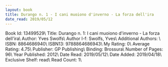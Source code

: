 ```yaml
---
layout: book
title: Durango n. 1 - I cani muoiono d'inverno - La forza dell'ira
date_read: 2019/05/12
---
```


Book Id: 13499529\ 
Title: Durango n. 1: I cani muoiono d'inverno - La forza dell'ira\ 
Author: Yves Swolfs\ 
Author l-f: Swolfs, Yves\ 
Additional Authors: \ 
ISBN: 8864686940\ 
ISBN13: 9788864686943\ 
My Rating: 0\ 
Average Rating: 4.75\ 
Publisher: GP Publishing\ 
Binding: Brossura\ 
Number of Pages: 96\ 
Year Published: 2012\ 
Date Read: 2019/05/12\ 
Date Added: 2019/04/18\ 
Exclusive Shelf: read\ 
Read Count: 1\ 

